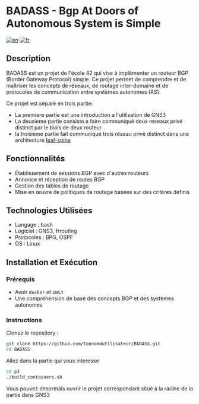 # BADASS - Bgp At Doors of Autonomous System is Simple

[![en](https://img.shields.io/badge/lang-en-pink.svg)](README.en.md)
[![fr](https://img.shields.io/badge/lang-fr-purple.svg)](README.md)

## Description
BADASS est un projet de l'école 42 qui vise à implémenter un routeur BGP (Border Gateway Protocol) simple. Ce projet permet de comprendre et de maîtriser les concepts de réseaux, de routage inter-domaine et de protocoles de communication entre systèmes autonomes (AS).

Ce projet est séparé en trois partie:
- La premiere partie est une introduction a l'utilisation de GNS3
- La deuxieme partie consiste a faire communiqué deux reseaux privé distinct par le biais de deux routeur
- la troisieme partie fait communiqué trois réseau privé distinct dans une architecture [leaf-spine](https://community.fs.com/fr/article/leaf-spine-with-fs-com-switches.html)

## Fonctionnalités
- Établissement de sessions BGP avec d'autres routeurs
- Annonce et réception de routes BGP
- Gestion des tables de routage
- Mise en œuvre de politiques de routage basées sur des critères définis

## Technologies Utilisées
- Langage : bash
- Logiciel : GNS3, frrouting
- Protocoles : BPG, OSPF
- OS : Linux

## Installation et Exécution

### Prérequis
- Avoir `docker` et `GNS3`
- Une compréhension de base des concepts BGP et des systèmes autonomes

### Instructions
Clonez le repository :
```bash
git clone https://github.com/tonnomdutilisateur/BADASS.git
cd BADASS
```

Allez dans la partie qui vous interesse
```bash
cd p3
./build_containers.sh
```

Vous pouvez desormais ouvrir le projet correspondant situé à la racine de la partie dans GNS3
